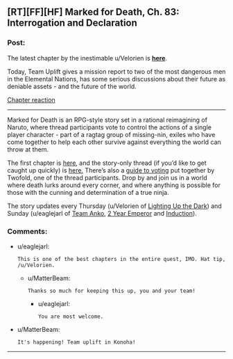 ## [RT][FF][HF] Marked for Death, Ch. 83: Interrogation and Declaration

### Post:

The latest chapter by the inestimable u/Velorien is **[here](https://forums.sufficientvelocity.com/threads/marked-for-death-a-rational-naruto-quest.24481/page-1234#post-7284002)**.

Today, Team Uplift gives a mission report to two of the most dangerous men in the Elemental Nations, has some serious discussions about their future as deniable assets - and the future of the world.

[Chapter reaction](#s "Just go read it, trust me.")

** **

Marked for Death is an RPG-style story set in a rational reimagining of Naruto, where thread participants vote to control the actions of a single player character - part of a ragtag group of missing-nin, exiles who have come together to help each other survive against everything the world can throw at them.


The first chapter is [here,](https://forums.sufficientvelocity.com/threads/marked-for-death-a-rational-naruto-quest.24481/) and the story-only thread (if you’d like to get caught up quickly) is [here.](https://forums.sufficientvelocity.com/posts/4993131/) There’s also a [guide to voting](https://forums.sufficientvelocity.com/posts/6283682/) put together by Twofold, one of the thread participants. Drop by and join us in a world where death lurks around every corner, and where anything is possible for those with the cunning and determination of a true ninja. 

The story updates every Thursday (u/Velorien of [Lighting Up the Dark](https://www.fanfiction.net/s/9311012/1/Lighting-Up-the-Dark)) and Sunday (u/eaglejarl of [Team Anko](https://www.fanfiction.net/s/11087425/1/Team-Anko), [2 Year Emperor](https://www.reddit.com/r/rational/comments/3xe9fn/ffrt_the_two_year_emperor_is_back_and_free/) and [Induction](https://dl.dropboxusercontent.com/u/3294457/give_aways/Induction/chapter_001.html)).

### Comments:

- u/eaglejarl:
  ```
  This is one of the best chapters in the entire quest, IMO. Hat tip, /u/Velorien.
  ```

  - u/MatterBeam:
    ```
    Thanks so much for keeping this up, you and your team!
    ```

    - u/eaglejarl:
      ```
      You are most welcome.
      ```

- u/MatterBeam:
  ```
  It's happening! Team uplift in Konoha!
  ```

---

